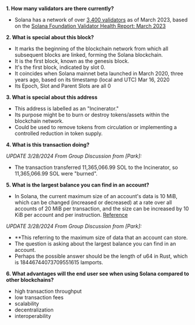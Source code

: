 **1. How many validators are there currently?**
- Solana has a network of over [3,400 validators](https://solana.com/news/validator-health-report-march-2023) as of March 2023, based on the [Solana Foundation Validator Health Report: March 2023]((https://solana.com/news/validator-health-report-march-2023))

**2. What is special about this block?**
- It marks the beginning of the blockchain network from which all subsequent blocks are linked, forming the Solana blockchain.
- It is the first block, known as the genesis block.
- It's the first block, indicated by slot 0.
- It coincides when Solana mainnet beta launched in March 2020, three years ago, based on its timestamp (local and UTC) Mar 16, 2020
- Its Epoch, Slot and Parent Slots are all 0

**3. What is special about this address**

- This address is labelled as an "Incinerator." 
- Its purpose might be to burn or destroy tokens/assets within the blockchain network.
- Could be used to remove tokens from circulation or implementing a controlled reduction in token supply.

**4. What is this transaction doing?**

*UPDATE 3/28/2024 From Group Discussion from [Park]:*
- The transaction transferred 11,365,066.99 SOL to the Incinerator, so 11,365,066.99 SOL were "burned".

**5. What is the largest balance you can find in an account?**
- In Solana, the current maximum size of an account's data is 10 MiB, 
which can be changed (increased or decreased) at a rate over all accounts of 
20 MiB per transaction, and the size can be increased by 10 KiB per account and per instruction. [Reference](https://solana.com/docs/core/accounts)

*UPDATE 3/28/2024 From Group Discussion from [Park]:*
- **This referring to the maximum size of data that an account can store. 
- The question is asking about the largest balance you can find in an account. 
- Perhaps the possible answer should be the length of u64 in Rust, which is 18446744073709551615 lamports.

**6. What advantages will the end user see when using Solana compared to other blockchains?**
- high transaction throughput
- low transaction fees
- scalability
- decentralization
- interoperability
